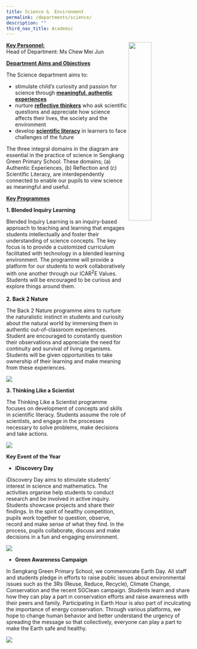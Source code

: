 ```yaml
---
title: Science &  Environment
permalink: /departments/science/
description: ""
third_nav_title: Academic
---
```



<img style="width: 35%;" src="/images/sci1.jpeg" align = "right">
<p><span style="text-decoration: underline;"><strong>Key Personnel:<br /></strong></span>Head of Department:&nbsp;Ms Chew Mei Jun</p>
<p><strong><u>Department Aims and Objectives</u></strong></p>
<p>The Science department aims to:</p>
<ul>
<li>stimulate child&rsquo;s curiosity and passion for science through&nbsp;<strong><u>meaningful, authentic experiences</u></strong></li>
<li>nurture&nbsp;<strong><u>reflective thinkers</u></strong>&nbsp;who ask scientific questions and appreciate how science affects their lives, the society and the environment</li>
<li>develop&nbsp;<strong><u>scientific literacy</u></strong>&nbsp;in learners to face challenges of the future&nbsp;</li>
</ul>
<p>The three integral domains in the diagram are essential in the practice of science in Sengkang Green Primary School. These domains; (a) Authentic Experiences, (b) Reflection and (c) Scientific Literacy, are interdependently connected to enable our pupils to view science as meaningful and useful.</p>
<p><strong><u>Key Programmes</u></strong></p>
<p><strong>1. Blended Inquiry Learning</strong></p>
<p>Blended Inquiry Learning is an inquiry-based approach to teaching and learning that engages students intellectually and foster their understanding of science concepts. The key focus is to provide a customized curriculum facilitated with technology in a blended learning environment. The programme will provide a platform for our students to work collaboratively with one another through our ICAR<sup>2</sup>E Values. Students will be encouraged to be curious and explore things around them.<br /><strong><br />2. Back 2 Nature</strong></p>
<p>The Back 2 Nature programme aims to nurture the naturalistic instinct in students and curiosity about the natural world by immersing them in authentic out-of-classroom experiences. Student are encouraged to constantly question their observations and appreciate the need for continuity and survival of living organisms. Students will be given opportunities to take ownership of their learning and make meaning from these experiences.</p>
<img src="/images/sci2.png">
<p><strong>3. Thinking Like a Scientist </strong></p>
<p>The Thinking Like a Scientist programme focuses on development of concepts and skills in scientific literacy. Students assume the role of scientists, and engage in the processes necessary to solve problems, make decisions and take actions.</p>
<img src="/images/sci3.png">
<p><strong>Key Event of the Year</strong><strong><br /></strong></p>
<ul>
<li><strong>iDiscovery Day</strong></li>
</ul>
<p>iDiscovery Day aims to stimulate students&rsquo; interest in science and mathematics. The activities organise help students to conduct research and be involved in active inquiry. Students showcase projects and share their findings. In the spirit of healthy competition, pupils work together to question, observe, record and make sense of what they find. In the process, pupils collaborate, discuss and make decisions in a fun and engaging environment.</p>
<img src="/images/sci4.png">
<ul>
<li><strong>Green Awareness Campaign</strong></li>
</ul>
<p>In Sengkang Green Primary School, we commemorate Earth Day. All staff and students pledge in efforts to raise public issues about environmental issues such as the 3Rs (Reuse, Reduce, Recycle), Climate Change, Conservation and the recent SGClean campaign. Students learn and share how they can play a part in conservation efforts and raise awareness with their peers and family. Participating in Earth Hour is also part of inculcating the importance of energy conservation. Through various platforms, we hope to change human behavior and better understand the urgency of spreading the message so that collectively, everyone can play a part to make the Earth safe and healthy. </p>
<img src="/images/sci5.png">